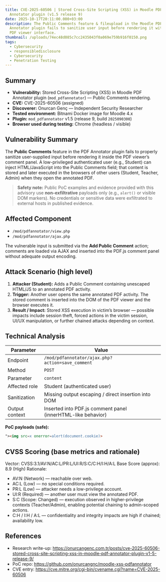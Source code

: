 ```yaml
---
title: CVE-2025-60506 | Stored Cross-Site Scripting (XSS) in Moodle PDF
  Annotator plugin (v1.5 release 9)
date: 2025-10-17T20:11:00.000+03:00
description: The Public Comments feature & fileupload in the Moodle PDF
  Annotator plugin fails to sanitize user input before rendering it within the
  PDF viewer interface.
thumbnail: /uploads/74ec48d085c7cc2435043f0a069e759b916f0150.png
tags:
  - Cybersecurity
  - responsibledisclosure
  - Cybersecurity
  - Penetration Testing
---
```

## Summary

- **Vulnerability:** Stored Cross-Site Scripting (XSS) in Moodle PDF Annotator plugin (`mod_pdfannotator`) — Public Comments rendering.  
- **CVE:** CVE-2025-60506 (assigned)  
- **Discoverer:** Onurcan Genç — Independent Security Researcher  
- **Tested environment:** Bitnami Docker image for Moodle 4.x  
- **Plugin:** `mod_pdfannotator` v1.5 (release 9, build `2025090300`)  
- **Browser used during testing:** Chrome (headless / visible)

## Vulnerability Summary

The **Public Comments** feature in the PDF Annotator plugin fails to properly sanitize user-supplied input before rendering it inside the PDF viewer’s comment panel. A low-privileged authenticated user (e.g., Student) can inject HTML/JavaScript into the Public Comments field; that content is stored and later executed in the browsers of other users (Student, Teacher, Admin) when they open the annotated PDF.

> **Safety note:** Public PoC examples and evidence provided with this advisory use **non-exfiltrative** payloads only (e.g., `alert()` or visible DOM markers). No credentials or sensitive data were exfiltrated to external hosts in published evidence.

## Affected Component

- `/mod/pdfannotator/view.php`  
- `/mod/pdfannotator/ajax.php`

The vulnerable input is submitted via the **Add Public Comment** action; comments are loaded via AJAX and inserted into the PDF.js comment panel without adequate output encoding.

## Attack Scenario (high level)

1. **Attacker (Student):** Adds a Public Comment containing unescaped HTML/JS to an annotated PDF activity.  
2. **Trigger:** Another user opens the same annotated PDF activity. The stored comment is inserted into the DOM of the PDF viewer and the browser executes it.  
3. **Result / Impact:** Stored XSS execution in victim’s browser — possible impacts include session theft, forced actions in the victim session, UI/UX manipulation, or further chained attacks depending on context.

## Technical Analysis

| Parameter | Value |
|---|---|
| Endpoint | `/mod/pdfannotator/ajax.php?action=save_comment` |
| Method | `POST` |
| Parameter | `content` |
| Affected role | Student (authenticated user) |
| Sanitization | Missing output escaping / direct insertion into DOM |
| Output context | Inserted into PDF.js comment panel (innerHTML-like behavior) |

**PoC payloads (safe):**
```html
"><img src=x onerror=alert(document.cookie)>
```


## CVSS Scoring (base metrics and rationale)

Vector: CVSS:3.1/AV:N/AC:L/PR:L/UI:R/S:C/C:H/I:H/A:L
Base Score (approx): 8.9 (High)
Rationale:
- AV:N (Network) — reachable over web.
- AC:L (Low) — no special conditions required.
- PR:L (Low) — attacker needs a low-privilege account.
- UI:R (Required) — another user must view the annotated PDF.
- S:C (Scope: Changed) — execution observed in higher-privilege contexts (Teacher/Admin), enabling potential chaining to admin-scoped actions.
- C:H / I:H / A:L — confidentiality and integrity impacts are high if chained; availability low.


## References

- Research write-up: https://onurcangenc.com.tr/posts/cve-2025-60506-stored-cross-site-scripting-xss-in-moodle-pdf-annotator-plugin-v1-5-release-9/
- PoC repo: https://github.com/onurcangnc/moodle-xss-pdfannotator
- CVE entry: https://cve.mitre.org/cgi-bin/cvename.cgi?name=CVE-2025-60506


